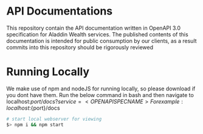 # API Documentations

This repository contain the API documentation written in OpenAPI 3.0 specification for Aladdin Wealth services. The published contents of this documentation is intended for public consumption by our clients, as a result commits into this repository should be rigorously reviewed

# Running Locally

We make use of npm and nodeJS for running locally, so please download if you dont have them.
Run the below command in bash and then navigate to localhost:${port}/docs?service=<OPENAPI SPEC NAME>
For example: localhost:${port}/docs

```bash
# start local webserver for viewing
$> npm i && npm start
```

